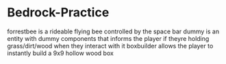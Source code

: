 # Bedrock-Practice
forrestbee is a rideable flying bee controlled by the space bar
dummy is an entity with dummy components that informs the player if theyre holding grass/dirt/wood when they interact with it
boxbuilder allows the player to instantly build a 9x9 hollow wood box
